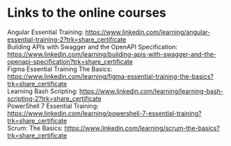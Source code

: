 # Links to the online courses

Angular Essential Training: https://www.linkedin.com/learning/angular-essential-training-2?trk=share_certificate  
Building APIs with Swagger and the OpenAPI Specification: https://www.linkedin.com/learning/building-apis-with-swagger-and-the-openapi-specification?trk=share_certificate  
Figma Essential Training The Basics: https://www.linkedin.com/learning/figma-essential-training-the-basics?trk=share_certificate  
Learning Bash Scripting: https://www.linkedin.com/learning/learning-bash-scripting-2?trk=share_certificate  
PowerShell 7 Essential Training: https://www.linkedin.com/learning/powershell-7-essential-training?trk=share_certificate  
Scrum: The Basics: https://www.linkedin.com/learning/scrum-the-basics?trk=share_certificate  

